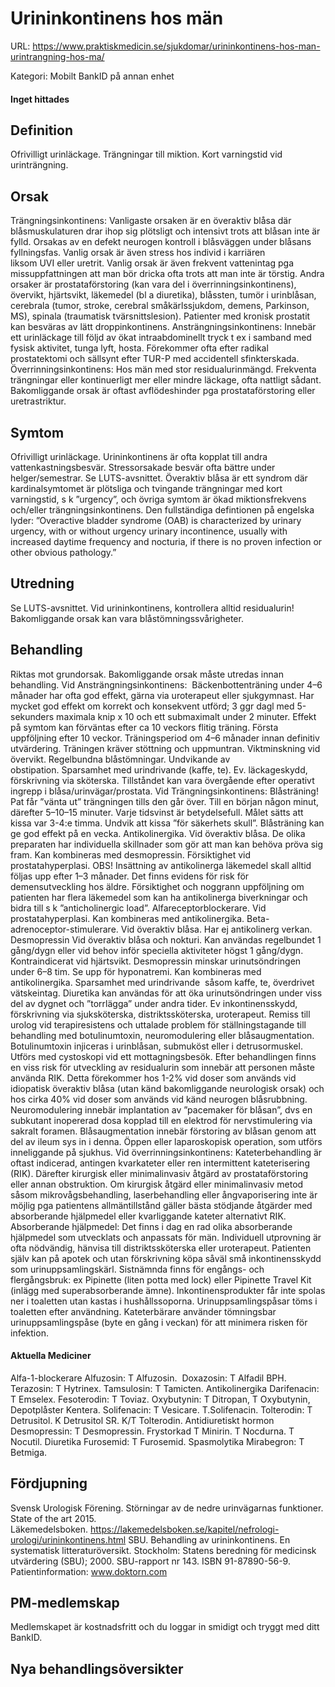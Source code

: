 # Urininkontinens hos män

URL: https://www.praktiskmedicin.se/sjukdomar/urininkontinens-hos-man-urintrangning-hos-ma/



Kategori: Mobilt BankID på annan enhet

#### Inget hittades

## Definition

Ofrivilligt urinläckage. Trängningar till miktion. Kort varningstid vid urinträngning.

## Orsak

Trängningsinkontinens: Vanligaste orsaken är en överaktiv blåsa där blåsmuskulaturen drar ihop sig plötsligt och intensivt trots att blåsan inte är fylld. Orsakas av en defekt neurogen kontroll i blåsväggen under blåsans fyllningsfas. Vanlig orsak är även stress hos individ i karriären liksom UVI eller uretrit. Vanlig orsak är även frekvent vattenintag pga missuppfattningen att man bör dricka ofta trots att man inte är törstig.
Andra orsaker är prostataförstoring (kan vara del i överrinningsinkontinens), övervikt, hjärtsvikt, läkemedel (bl a diuretika), blåssten, tumör i urinblåsan, cerebrala (tumor, stroke, cerebral småkärlssjukdom, demens, Parkinson, MS), spinala (traumatisk tvärsnittslesion). Patienter med kronisk prostatit kan besväras av lätt droppinkontinens.
Ansträngningsinkontinens: Innebär ett urinläckage till följd av ökat intraabdominellt tryck t ex i samband med fysisk aktivitet, tunga lyft, hosta. Förekommer ofta efter radikal prostatektomi och sällsynt efter TUR-P med accidentell sfinkterskada.
Överrinningsinkontinens: Hos män med stor residualurinmängd. Frekventa trängningar eller kontinuerligt mer eller mindre läckage, ofta nattligt sådant. Bakomliggande orsak är oftast avflödeshinder pga prostataförstoring eller uretrastriktur.

## Symtom

Ofrivilligt urinläckage. Urininkontinens är ofta kopplat till andra vattenkastningsbesvär. Stressorsakade besvär ofta bättre under helger/semestrar. Se LUTS-avsnittet.
Överaktiv blåsa är ett syndrom där kardinalsymtomet är plötsliga och tvingande trängningar med kort varningstid, s k ”urgency”, och övriga symtom är ökad miktionsfrekvens och/eller trängningsinkontinens. Den fullständiga defintionen på engelska lyder: ”Overactive bladder syndrome (OAB) is characterized by urinary urgency, with or without urgency urinary incontinence, usually with increased daytime frequency and nocturia, if there is no proven infection or other obvious pathology.”

## Utredning

Se LUTS-avsnittet. Vid urininkontinens, kontrollera alltid residualurin! Bakomliggande orsak kan vara blåstömningssvårigheter.

## Behandling

Riktas mot grundorsak. Bakomliggande orsak måste utredas innan behandling.
Vid Ansträngningsinkontinens: 
Bäckenbottenträning under 4–6 månader har ofta god effekt, gärna via uroterapeut eller sjukgymnast. Har mycket god effekt om korrekt och konsekvent utförd; 3 ggr dagl med 5-sekunders maximala knip x 10 och ett submaximalt under 2 minuter. Effekt på symtom kan förväntas efter ca 10 veckors flitig träning. Första uppföljning efter 10 veckor. Träningsperiod om 4–6 månader innan definitiv utvärdering. Träningen kräver stöttning och uppmuntran. Viktminskning vid övervikt. Regelbundna blåstömningar. Undvikande av obstipation. Sparsamhet med urindrivande (kaffe, te). Ev. läckageskydd, förskrivning via sköterska. Tillståndet kan vara övergående efter operativt ingrepp i blåsa/urinvägar/prostata.
Vid Trängningsinkontinens:
Blåsträning! Pat får ”vänta ut” trängningen tills den går över. Till en början någon minut, därefter 5–10–15 minuter. Varje tidsvinst är betydelsefull. Målet sätts att kissa var 3-4:e timma. Undvik att kissa ”för säkerhets skull”. Blåsträning kan ge god effekt på en vecka.
Antikolinergika. Vid överaktiv blåsa. De olika preparaten har individuella skillnader som gör att man kan behöva pröva sig fram. Kan kombineras med desmopressin. Försiktighet vid prostatahyperplasi.
OBS! Insättning av antikolinerga läkemedel skall alltid följas upp efter 1–3 månader. Det finns evidens för risk för demensutveckling hos äldre. Försiktighet och noggrann uppföljning om patienten har flera läkemedel som kan ha antikolinerga biverkningar och bidra till s k ”anticholinergic load”.
Alfareceptorblockerare. Vid prostatahyperplasi. Kan kombineras med antikolinergika.
Beta-adrenoceptor-stimulerare. Vid överaktiv blåsa. Har ej antikolinerg verkan.
Desmopressin Vid överaktiv blåsa och nokturi. Kan användas regelbundet 1 gång/dygn eller vid behov inför speciella aktiviteter högst 1 gång/dygn. Kontraindicerat vid hjärtsvikt. Desmopressin minskar urinutsöndringen under 6–8 tim. Se upp för hyponatremi. Kan kombineras med antikolinergika.
Sparsamhet med urindrivande  såsom kaffe, te, överdrivet vätskeintag.
Diuretika kan användas för att öka urinutsöndringen under viss del av dygnet och ”torrlägga” under andra tider.
Ev inkontinensskydd, förskrivning via sjuksköterska, distriktssköterska, uroterapeut.
Remiss till urolog vid terapiresistens och uttalade problem för ställningstagande till behandling med botulinumtoxin, neuromodulering eller blåsaugmentation.
Botulinumtoxin injiceras i urinblåsan, submuköst eller i detrusormuskel. Utförs med cystoskopi vid ett mottagningsbesök. Efter behandlingen finns en viss risk för utveckling av residualurin som innebär att personen måste använda RIK. Detta förekommer hos 1-2% vid doser som används vid idiopatisk överaktiv blåsa (utan känd bakomliggande neurologisk orsak) och hos cirka 40% vid doser som används vid känd neurogen blåsrubbning.
Neuromodulering innebär implantation av ”pacemaker för blåsan”, dvs en subkutant inopererad dosa kopplad till en elektrod för nervstimulering via sakralt foramen.
Blåsaugmentation innebär förstoring av blåsan genom att del av ileum sys in i denna. Öppen eller laparoskopisk operation, som utförs inneliggande på sjukhus.
Vid överrinningsinkontinens:
Kateterbehandling är oftast indicerad, antingen kvarkateter eller ren intermittent kateterisering (RIK). Därefter kirurgisk eller minimalinvasiv åtgärd av prostataförstoring eller annan obstruktion. Om kirurgisk åtgärd eller minimalinvasiv metod såsom mikrovågsbehandling, laserbehandling eller ångvaporisering inte är möjlig pga patientens allmäntillstånd gäller bästa stödjande åtgärder med absorberande hjälpmedel eller kvarliggande kateter alternativt RIK.
Absorberande hjälpmedel: Det finns i dag en rad olika absorberande hjälpmedel som utvecklats och anpassats för män. Individuell utprovning är ofta nödvändig, hänvisa till distriktssköterska eller uroterapeut.
Patienten själv kan på apotek och utan förskrivning köpa såväl små inkontinensskydd som urinuppsamlingskärl. Sistnämnda finns för engångs- och flergångsbruk: ex Pipinette (liten potta med lock) eller Pipinette Travel Kit (inlägg med superabsorberande ämne).
Inkontinensprodukter får inte spolas ner i toaletten utan kastas i hushållssoporna. Urinuppsamlingspåsar töms i toaletten efter användning. Kateterbärare använder tömningsbar urinuppsamlingspåse (byte en gång i veckan) för att minimera risken för infektion.

#### Aktuella Mediciner

Alfa-1-blockerare
Alfuzosin: T Alfuzosin. 
Doxazosin: T Alfadil BPH.
Terazosin: T Hytrinex.
Tamsulosin: T Tamicten.
Antikolinergika
Darifenacin: T Emselex.
Fesoterodin: T Toviaz.
Oxybutynin: T Ditropan, T Oxybutynin, Depotplåster Kentera.
Solifenacin: T Vesicare. T.Solifenacin.
Tolterodin: T Detrusitol. K Detrusitol SR. K/T Tolterodin.
Antidiuretiskt hormon
Desmopressin: T Desmopressin. Frystorkad T Minirin. T Nocdurna. T Nocutil.
Diuretika
Furosemid: T Furosemid.
Spasmolytika
Mirabegron: T Betmiga.

## Fördjupning

Svensk Urologisk Förening. Störningar av de nedre urinvägarnas funktioner. State of the art 2015.
Läkemedelsboken. https://lakemedelsboken.se/kapitel/nefrologi-urologi/urininkontinens.html
SBU. Behandling av urininkontinens. En systematisk litteraturöversikt. Stockholm: Statens beredning för medicinsk utvärdering (SBU); 2000. SBU-rapport nr 143. ISBN 91-87890-56-9.
Patientinformation: www.doktorn.com

## PM-medlemskap

Medlemskapet är kostnadsfritt och du loggar in smidigt och tryggt med ditt BankID.

## Nya behandlingsöversikter

